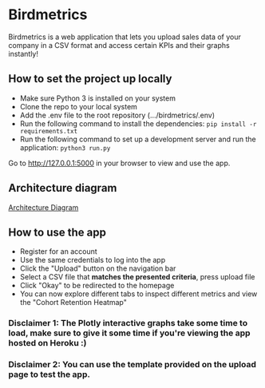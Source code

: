 # Birdmetrics
Birdmetrics is a web application that lets you upload sales data of your company in a CSV format and access certain KPIs and their graphs instantly!

## How to set the project up locally
* Make sure Python 3 is installed on your system
* Clone the repo to your local system
* Add the .env file to the root repository (.../birdmetrics/.env)
* Run the following command to install the dependencies:
`pip install -r requirements.txt`
* Run the following command to set up a development server and run the application:
`python3 run.py`

Go to http://127.0.0.1:5000 in your browser to view and use the app.

## Architecture diagram

[Architecture Diagram](https://docs.google.com/drawings/d/e/2PACX-1vRewiKSRx-gMMW6vNoAsi-eUFvRMFTWHceR-GTnvpXS2mQ7tSpvehfgk3pTEy2K2smc32Goaw0B54gP/pub?w=1009&h=456)

## How to use the app
* Register for an account
* Use the same credentials to log into the app
* Click the "Upload" button on the navigation bar
* Select a CSV file that **matches the presented criteria**, press upload file
* Click "Okay" to be redirected to the homepage
* You can now explore different tabs to inspect different metrics and view the "Cohort Retention Heatmap"

### Disclaimer 1: The Plotly interactive graphs take some time to load, make sure to give it some time if you're viewing the app hosted on Heroku :)
### Disclaimer 2: You can use the template provided on the upload page to test the app.
